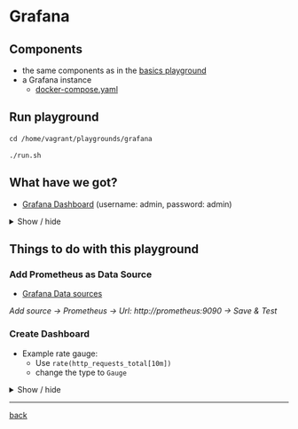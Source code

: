 # Grafana

## Components

* the same components as in the [basics playground](./basics.md)
* a Grafana instance
  * [docker-compose.yaml](../../playgrounds/grafana/docker-compose.yaml)

## Run playground

```shell
cd /home/vagrant/playgrounds/grafana
```

```shell
./run.sh
```

## What have we got?

* [Grafana Dashboard](http://127.0.0.1:3000) (username: admin,  password: admin)

<details>
<summary>Show / hide</summary>

![](../images/grafana-dashboard.png)

</details>

## Things to do with this playground

### Add Prometheus as Data Source

* [Grafana Data sources](http://127.0.0.1:3000/datasources)

*Add source -> Prometheus -> Url: http://prometheus:9090 -> Save & Test*

### Create Dashboard

* Example rate gauge:
  * Use `rate(http_requests_total[10m])`
  * change the type to `Gauge`

<details>
<summary>Show / hide</summary>

![](../images/grafana-rate-gauge.png)

</details>

---
[back](../overview.md)
